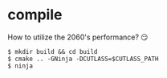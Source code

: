 # compile
How to utilize the 2060's performance? :smirk:
```
$ mkdir build && cd build 
$ cmake .. -GNinja -DCUTLASS=$CUTLASS_PATH
$ ninja
```
